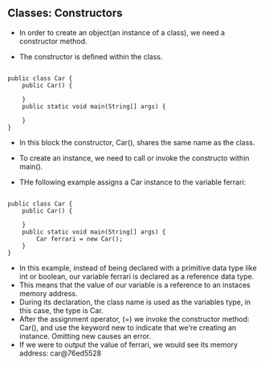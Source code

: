 ## Classes: Constructors
- In order to create an object(an instance of a class), we need a constructor method.

- The constructor is defined within the class.

<pre><code>
public class Car {
    public Car() {

    }
    public static void main(String[] args) {

    }
} 
</code></pre>
- In this block the constructor, Car(), shares the same name as the class. 

- To create an instance, we need to call or invoke the constructo within main().

- THe following example assigns a Car instance to the variable ferrari:

<pre><code>
public class Car {
    public Car() {

    }
    public static void main(String[] args) {
        Car ferrari = new Car();
    }
}
</code></pre>

- In this example, instead of being declared with a primitive data type like int or boolean, our variable ferrari is declared as a reference data type.
- This means that the value of our variable is a reference to an instaces memory address.
- During its declaration, the class name is used as the variables type, in this case, the type is Car.
- After the assignment operator, (=) we invoke the constructor method: Car(), and use the keyword new to indicate that we're creating an instance. Omitting new causes an error.
- If we were to output the value of ferrari, we would see its memory address: car@76ed5528

